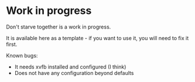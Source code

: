 
# Work in progress

Don't starve together is a work in progress. 

It is available here as a template - if you want to use it,
you will need to fix it first.

Known bugs:
* It needs xvfb installed and configured (I think)
* Does not have any configuration beyond defaults
